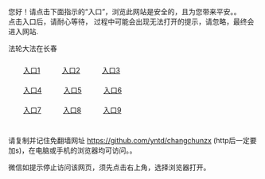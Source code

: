 您好！请点击下面指示的“入口”，浏览此网站是安全的，且为您带来平安。。 <br/>
点击入口后，请耐心等待， 过程中可能会出现无法打开的提示，请忽略，最终会进入网站. </br>

法轮大法在长春<br/>
<div style="padding:10px"><a style="margin:20px" target="_blank" href="https://d3pxy5a529gspg.cloudfront.net/2Qpsp?htlbs" id="ccLink1" rel="nofollow">入口1</a> <a target="_blank" style="margin:20px" href="https://d1rn3b5lfx09lg.cloudfront.net/2Qpsp?hgwfgeak" id="ccLink2" rel="nofollow">入口2</a> <a style="margin:20px" target="_blank" href="https://d33f0hd6wqj3yw.cloudfront.net/2Qpsp?qnakk" id="ccLink3" rel="nofollow">入口3</a></div>

<div style="padding:10px" ><a style="margin:20px" target="_blank" href="https://d3pxy5a529gspg.cloudfront.net/2Qpsp?htlbs" id="ccLink4" rel="nofollow">入口4</a> <a style="margin:20px" href="https://d1rn3b5lfx09lg.cloudfront.net/2Qpsp?hgwfgeak" target="_blank" id="ccLink5" rel="nofollow">入口5</a> <a style="margin:20px" href="https://d33f0hd6wqj3yw.cloudfront.net/2Qpsp?qnakk" target="_blank" id="ccLink6" rel="nofollow">入口6</a></div>

<div style="padding:10px"><a style="margin:20px" target="_blank" href="https://d3pxy5a529gspg.cloudfront.net/2Qpsp?htlbs" id="ccLink7" rel="nofollow">入口7</a> <a style="margin:20px" href="https://d1rn3b5lfx09lg.cloudfront.net/2Qpsp?hgwfgeak" target="_blank" id="ccLink8" rel="nofollow">入口8</a> <a style="margin:20px" target="_blank" href="https://d33f0hd6wqj3yw.cloudfront.net/2Qpsp?qnakk" id="ccLink9" rel="nofollow">入口9</a></div>

<br/>



请复制并记住免翻墙网址 https://github.com/yntd/changchunzx (http后一定要加s)，在电脑或手机的浏览器均可访问。。<br/>

微信如提示停止访问该网页，须先点击右上角，选择浏览器打开。
